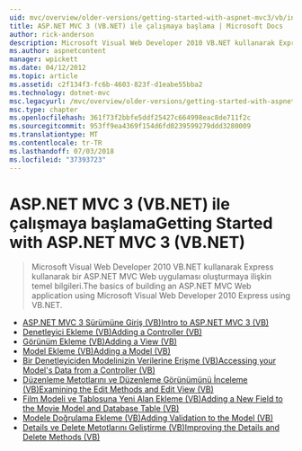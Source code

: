 ```yaml
---
uid: mvc/overview/older-versions/getting-started-with-aspnet-mvc3/vb/index
title: ASP.NET MVC 3 (VB.NET) ile çalışmaya başlama | Microsoft Docs
author: rick-anderson
description: Microsoft Visual Web Developer 2010 VB.NET kullanarak Express kullanarak bir ASP.NET MVC Web uygulaması oluşturmaya ilişkin temel bilgileri.
ms.author: aspnetcontent
manager: wpickett
ms.date: 04/12/2012
ms.topic: article
ms.assetid: c2f134f3-fc6b-4603-823f-d1eabe55bba2
ms.technology: dotnet-mvc
msc.legacyurl: /mvc/overview/older-versions/getting-started-with-aspnet-mvc3/vb
msc.type: chapter
ms.openlocfilehash: 361f73f2bbfe5ddf25427c664998eac8de711f2c
ms.sourcegitcommit: 953ff9ea4369f154d6fd0239599279ddd3280009
ms.translationtype: MT
ms.contentlocale: tr-TR
ms.lasthandoff: 07/03/2018
ms.locfileid: "37393723"
---
```

<a name="getting-started-with-aspnet-mvc-3-vbnet"></a><span data-ttu-id="47705-103">ASP.NET MVC 3 (VB.NET) ile çalışmaya başlama</span><span class="sxs-lookup"><span data-stu-id="47705-103">Getting Started with ASP.NET MVC 3 (VB.NET)</span></span>
====================
> <span data-ttu-id="47705-104">Microsoft Visual Web Developer 2010 VB.NET kullanarak Express kullanarak bir ASP.NET MVC Web uygulaması oluşturmaya ilişkin temel bilgileri.</span><span class="sxs-lookup"><span data-stu-id="47705-104">The basics of building an ASP.NET MVC Web application using Microsoft Visual Web Developer 2010 Express using VB.NET.</span></span>


- [<span data-ttu-id="47705-105">ASP.NET MVC 3 Sürümüne Giriş (VB)</span><span class="sxs-lookup"><span data-stu-id="47705-105">Intro to ASP.NET MVC 3 (VB)</span></span>](intro-to-aspnet-mvc-3.md)
- [<span data-ttu-id="47705-106">Denetleyici Ekleme (VB)</span><span class="sxs-lookup"><span data-stu-id="47705-106">Adding a Controller (VB)</span></span>](adding-a-controller.md)
- [<span data-ttu-id="47705-107">Görünüm Ekleme (VB)</span><span class="sxs-lookup"><span data-stu-id="47705-107">Adding a View (VB)</span></span>](adding-a-view.md)
- [<span data-ttu-id="47705-108">Model Ekleme (VB)</span><span class="sxs-lookup"><span data-stu-id="47705-108">Adding a Model (VB)</span></span>](adding-a-model.md)
- [<span data-ttu-id="47705-109">Bir Denetleyiciden Modelinizin Verilerine Erişme (VB)</span><span class="sxs-lookup"><span data-stu-id="47705-109">Accessing your Model's Data from a Controller (VB)</span></span>](accessing-your-models-data-from-a-controller.md)
- [<span data-ttu-id="47705-110">Düzenleme Metotlarını ve Düzenleme Görünümünü İnceleme (VB)</span><span class="sxs-lookup"><span data-stu-id="47705-110">Examining the Edit Methods and Edit View (VB)</span></span>](examining-the-edit-methods-and-edit-view.md)
- [<span data-ttu-id="47705-111">Film Modeli ve Tablosuna Yeni Alan Ekleme (VB)</span><span class="sxs-lookup"><span data-stu-id="47705-111">Adding a New Field to the Movie Model and Database Table (VB)</span></span>](adding-a-new-field.md)
- [<span data-ttu-id="47705-112">Modele Doğrulama Ekleme (VB)</span><span class="sxs-lookup"><span data-stu-id="47705-112">Adding Validation to the Model (VB)</span></span>](adding-validation-to-the-model.md)
- [<span data-ttu-id="47705-113">Details ve Delete Metotlarını Geliştirme (VB)</span><span class="sxs-lookup"><span data-stu-id="47705-113">Improving the Details and Delete Methods (VB)</span></span>](improving-the-details-and-delete-methods.md)
